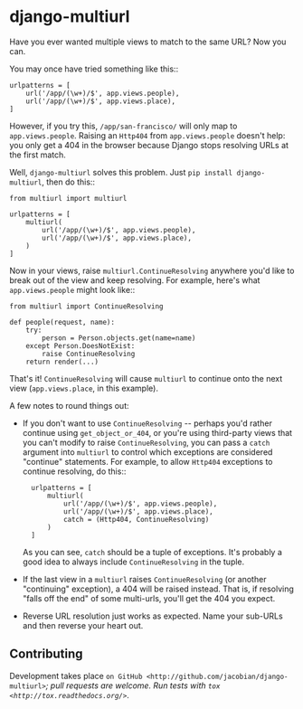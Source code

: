 # django-multiurl


Have you ever wanted multiple views to match to the same URL? Now you can.

You may once have tried something like this::

    urlpatterns = [
        url('/app/(\w+)/$', app.views.people),
        url('/app/(\w+)/$', app.views.place),
    ]

However, if you try this, ``/app/san-francisco/`` will only map to
``app.views.people``. Raising an ``Http404`` from ``app.views.people`` doesn't
help: you only get a 404 in the browser because Django stops resolving
URLs at the first match.

Well, ``django-multiurl`` solves this problem. Just 
``pip install django-multiurl``, then do this::

    from multiurl import multiurl

    urlpatterns = [
        multiurl(
            url('/app/(\w+)/$', app.views.people),
            url('/app/(\w+)/$', app.views.place),
        )
    ]

Now in your views, raise ``multiurl.ContinueResolving`` anywhere you'd like
to break out of the view and keep resolving. For example, here's what
``app.views.people`` might look like::

    from multiurl import ContinueResolving

    def people(request, name):
        try:
            person = Person.objects.get(name=name)
        except Person.DoesNotExist:
            raise ContinueResolving
        return render(...)

That's it! ``ContinueResolving`` will cause ``multiurl`` to continue onto the
next view (``app.views.place``, in this example).

A few notes to round things out:

* If you don't want to use ``ContinueResolving`` -- perhaps you'd rather
  continue using ``get_object_or_404``, or you're using third-party views
  that you can't modify to raise ``ContinueResolving``, you can pass a
  ``catch`` argument into ``multiurl`` to control which exceptions are
  considered "continue" statements. For example, to allow ``Http404``
  exceptions to continue resolving, do this::

        urlpatterns = [
            multiurl(
                url('/app/(\w+)/$', app.views.people),
                url('/app/(\w+)/$', app.views.place),
                catch = (Http404, ContinueResolving)
            )
        ]

  As you can see, ``catch`` should be a tuple of exceptions. It's probably a
  good idea to always include ``ContinueResolving`` in the tuple.

* If the last view in a ``multiurl`` raises ``ContinueResolving`` (or another
  "continuing" exception), a 404 will be raised instead. That is, if resolving
  "falls off the end" of some multi-urls, you'll get the 404 you expect.

* Reverse URL resolution just works as expected. Name your sub-URLs and then
  reverse your heart out.

Contributing
------------

Development takes place
`on GitHub <http://github.com/jacobian/django-multiurl>`_; pull requests are
welcome. Run tests with `tox <http://tox.readthedocs.org/>`_.
